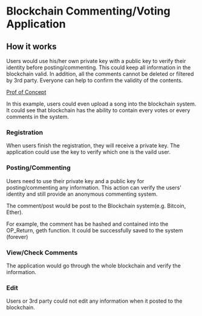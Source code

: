 # Blockchain Commenting/Voting Application

## How it works
Users would use his/her own private key with a public key to verify their identity before posting/commenting. This could keep all information in the blockchain valid. In addition, all the comments cannot be deleted or filtered by 3rd party. Everyone can help to confirm the validity of the contents.

[Prof of Concept](https://www.reddit.com/r/ethereum/comments/3hx73f/freakiest_thing_ever_the_blockchain_now_has_a/)

In this example, users could even upload a song into the blockchain system. It could see that blockchain has the ability to contain every votes or every comments in the system.

### Registration
When users finish the registration, they will receive a private key. The application could use the key to verify which one is the vaild user.

### Posting/Commenting
Users need to use their private key and a public key for posting/commenting any information. This action can verify the users' identity and still provide an anonymous commenting system. 

The comment/post would be post to the Blockchain system(e.g. Bitcoin, Ether).

For example, the comment has be hashed and contained into the OP_Return, geth function. It could be successfully saved to the system (forever)

### View/Check Comments
The application would go through the whole blockchain and verify the information.

### Edit
Users or 3rd party could not edit any information when it posted to the blockchain.

